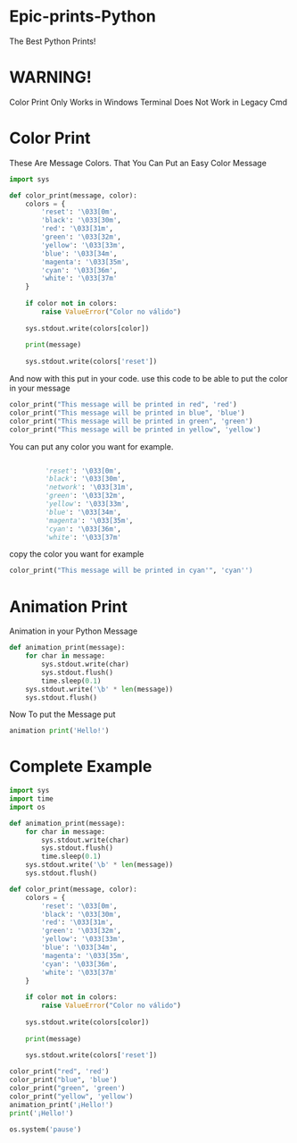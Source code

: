# Epic-prints-Python
The Best Python Prints!

# WARNING!
Color Print Only Works in Windows Terminal Does Not Work in Legacy Cmd

# Color Print
These Are Message Colors.
That You Can Put an Easy Color Message

```python
import sys

def color_print(message, color):
    colors = {
        'reset': '\033[0m',
        'black': '\033[30m',
        'red': '\033[31m',
        'green': '\033[32m',
        'yellow': '\033[33m',
        'blue': '\033[34m',
        'magenta': '\033[35m',
        'cyan': '\033[36m',
        'white': '\033[37m'
    }
    
    if color not in colors:
        raise ValueError("Color no válido")
    
    sys.stdout.write(colors[color])
    
    print(message)
    
    sys.stdout.write(colors['reset'])

````
And now with this put in your code. use this code to be able to put the color in your message

```python
color_print("This message will be printed in red", 'red')
color_print("This message will be printed in blue", 'blue')
color_print("This message will be printed in green", 'green')
color_print("This message will be printed in yellow", 'yellow')
````

You can put any color you want for example.

```python

         'reset': '\033[0m',
         'black': '\033[30m',
         'network': '\033[31m',
         'green': '\033[32m',
         'yellow': '\033[33m',
         'blue': '\033[34m',
         'magenta': '\033[35m',
         'cyan': '\033[36m',
         'white': '\033[37m'
````
copy the color you want for example

```python
color_print("This message will be printed in cyan'", 'cyan'')
````

# Animation Print
Animation in your Python Message

```python
def animation_print(message):
    for char in message:
        sys.stdout.write(char)
        sys.stdout.flush()
        time.sleep(0.1)  
    sys.stdout.write('\b' * len(message))  
    sys.stdout.flush()
````
Now To put the Message put

```python
animation print('Hello!')
````

# Complete Example

```python
import sys
import time
import os

def animation_print(message):
    for char in message:
        sys.stdout.write(char)
        sys.stdout.flush()
        time.sleep(0.1)  
    sys.stdout.write('\b' * len(message))  
    sys.stdout.flush()

def color_print(message, color):
    colors = {
        'reset': '\033[0m',
        'black': '\033[30m',
        'red': '\033[31m',
        'green': '\033[32m',
        'yellow': '\033[33m',
        'blue': '\033[34m',
        'magenta': '\033[35m',
        'cyan': '\033[36m',
        'white': '\033[37m'
    }
    
    if color not in colors:
        raise ValueError("Color no válido")
    
    sys.stdout.write(colors[color])
    
    print(message)
    
    sys.stdout.write(colors['reset'])

color_print("red", 'red')
color_print("blue", 'blue')
color_print("green", 'green')
color_print("yellow", 'yellow')
animation_print('¡Hello!')
print('¡Hello!')

os.system('pause')
````
